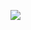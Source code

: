 [![](https://github-readme-stats.vercel.app/api?username=sinnoorc&show_icons=true&title_color=BF40BF&bg_color=22272e&icon_color=BF40BF&text_color=FFFFFF)](https://github.com/anuraghazra/github-readme-stats)
